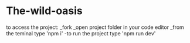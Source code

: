 # The-wild-oasis

to access the project:
_fork 
_open project folder in your code editor 
_from the teminal type 'npm i'
-to run the project type 'npm run dev'
